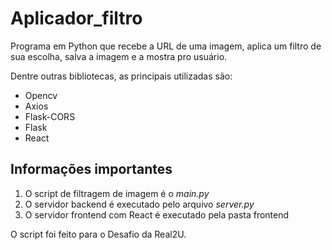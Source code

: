 # Aplicador_filtro
Programa em Python que recebe a URL de uma imagem, aplica um filtro de sua escolha, salva a imagem e a mostra pro usuário.

Dentre outras bibliotecas, as principais utilizadas são:
* Opencv
* Axios
* Flask-CORS
* Flask
* React

## Informações importantes
1. O script de filtragem de imagem é o *main.py*
2. O servidor backend é executado pelo arquivo *server.py*
3. O servidor frontend com React é executado pela pasta frontend

O script foi feito para o Desafio da Real2U.
